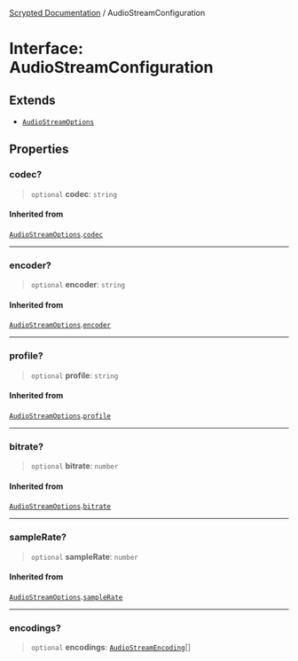 [Scrypted Documentation](../globals.md) / AudioStreamConfiguration

# Interface: AudioStreamConfiguration

## Extends

- [`AudioStreamOptions`](AudioStreamOptions.md)

## Properties

### codec?

> `optional` **codec**: `string`

#### Inherited from

[`AudioStreamOptions`](AudioStreamOptions.md).[`codec`](AudioStreamOptions.md#codec)

***

### encoder?

> `optional` **encoder**: `string`

#### Inherited from

[`AudioStreamOptions`](AudioStreamOptions.md).[`encoder`](AudioStreamOptions.md#encoder)

***

### profile?

> `optional` **profile**: `string`

#### Inherited from

[`AudioStreamOptions`](AudioStreamOptions.md).[`profile`](AudioStreamOptions.md#profile)

***

### bitrate?

> `optional` **bitrate**: `number`

#### Inherited from

[`AudioStreamOptions`](AudioStreamOptions.md).[`bitrate`](AudioStreamOptions.md#bitrate)

***

### sampleRate?

> `optional` **sampleRate**: `number`

#### Inherited from

[`AudioStreamOptions`](AudioStreamOptions.md).[`sampleRate`](AudioStreamOptions.md#samplerate)

***

### encodings?

> `optional` **encodings**: [`AudioStreamEncoding`](AudioStreamEncoding.md)[]
